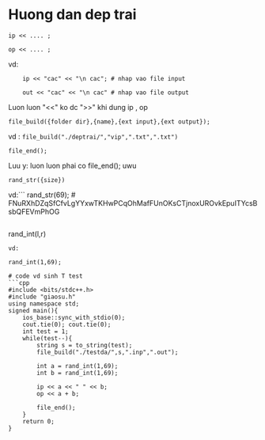 # Huong dan dep trai
```
ip << .... ;

op << .... ;
```
vd:
```
    ip << "cac" << "\n cac"; # nhap vao file input
    
    out << "cac" << "\n cac" # nhap vao file output
```

Luon luon "<<" ko dc ">>" khi dung ip , op
```
file_build({folder dir},{name},{ext input},{ext output});
```

vd : ```file_build("./deptrai/","vip",".txt",".txt")```

```
file_end();
```

Luu y: luon luon phai co file_end(); uwu

```
rand_str({size})
```
vd:```
    rand_str(69); # FNuRXhDZqSfCfvLgYYxwTKHwPCqOhMafFUnOKsCTjnoxUROvkEpuITYcsBsbQFEVmPhOG
```
```
rand_int(l,r)
```
vd:
```
    rand_int(1,69);
```
# code vd sinh T test
```cpp
#include <bits/stdc++.h>
#include "giaosu.h"
using namespace std;
signed main(){
    ios_base::sync_with_stdio(0);
    cout.tie(0); cout.tie(0);
    int test = 1;
    while(test--){
        string s = to_string(test);
        file_build("./testda/",s,".inp",".out");

        int a = rand_int(1,69);
        int b = rand_int(1,69);

        ip << a << " " << b;
        op << a + b;

        file_end();
    }
    return 0;
}
```
